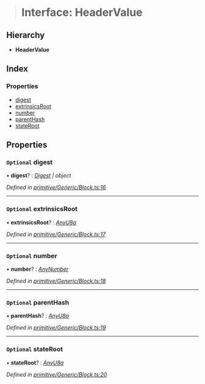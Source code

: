 > # Interface: HeaderValue

## Hierarchy

* **HeaderValue**

## Index

### Properties

* [digest](_primitive_generic_block_.headervalue.md#optional-digest)
* [extrinsicsRoot](_primitive_generic_block_.headervalue.md#optional-extrinsicsroot)
* [number](_primitive_generic_block_.headervalue.md#optional-number)
* [parentHash](_primitive_generic_block_.headervalue.md#optional-parenthash)
* [stateRoot](_primitive_generic_block_.headervalue.md#optional-stateroot)

## Properties

### `Optional` digest

• **digest**? : *[Digest](../classes/_primitive_generic_digest_.digest.md) | object*

*Defined in [primitive/Generic/Block.ts:16](https://github.com/polkadot-js/api/blob/f30354e/packages/types/src/primitive/Generic/Block.ts#L16)*

___

### `Optional` extrinsicsRoot

• **extrinsicsRoot**? : *[AnyU8a](../modules/_types_.md#anyu8a)*

*Defined in [primitive/Generic/Block.ts:17](https://github.com/polkadot-js/api/blob/f30354e/packages/types/src/primitive/Generic/Block.ts#L17)*

___

### `Optional` number

• **number**? : *[AnyNumber](../modules/_types_.md#anynumber)*

*Defined in [primitive/Generic/Block.ts:18](https://github.com/polkadot-js/api/blob/f30354e/packages/types/src/primitive/Generic/Block.ts#L18)*

___

### `Optional` parentHash

• **parentHash**? : *[AnyU8a](../modules/_types_.md#anyu8a)*

*Defined in [primitive/Generic/Block.ts:19](https://github.com/polkadot-js/api/blob/f30354e/packages/types/src/primitive/Generic/Block.ts#L19)*

___

### `Optional` stateRoot

• **stateRoot**? : *[AnyU8a](../modules/_types_.md#anyu8a)*

*Defined in [primitive/Generic/Block.ts:20](https://github.com/polkadot-js/api/blob/f30354e/packages/types/src/primitive/Generic/Block.ts#L20)*